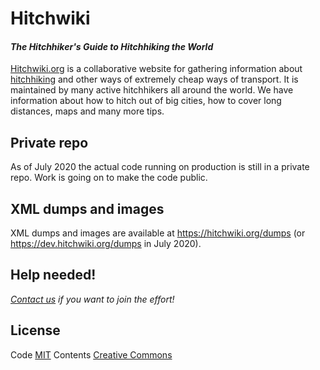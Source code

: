 # Hitchwiki

#### _The Hitchhiker's Guide to Hitchhiking the World_

<!-- ![Hitchwiki logo](public/wiki-badge.png) --> 

[Hitchwiki.org](https://hitchwiki.org/) is a collaborative website for
gathering information about
[hitchhiking](http://hitchwiki.org/en/Hitchhiking) and other ways of
extremely cheap ways of transport. It is maintained by many active
hitchhikers all around the world. We have information about how to
hitch out of big cities, how to cover long distances, maps and many
more tips.

<!-- [![Build Status](https://travis-ci.org/Hitchwiki/hitchwiki.svg?branch=master)](https://travis-ci.org/Hitchwiki/hitchwiki) -->

## Private repo

As of July 2020 the actual code running on production is still in a
private repo. Work is going on to make the code public.

## XML dumps and images

XML dumps and images are available at https://hitchwiki.org/dumps (or https://dev.hitchwiki.org/dumps in July 2020).


## Help needed!
_[Contact us](https://hitchwiki.org/en/Template:Communityportal) if you want to join the effort!_


## License
Code [MIT](LICENSE.md)
Contents [Creative Commons](http://creativecommons.org/licenses/by-sa/4.0/)
